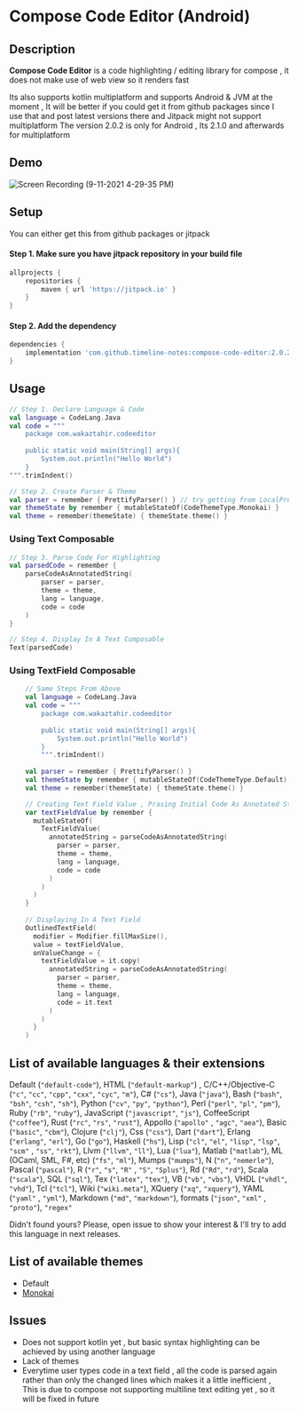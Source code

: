 # Compose Code Editor (Android)

## Description

**Compose Code Editor** is a code highlighting / editing library for compose , it does not make use of web view so it renders fast

Its also supports kotlin multiplatform and supports Android & JVM at the moment , It will be better if you could get it from
github packages since I use that and post latest versions there and Jitpack might not support multiplatform
The version 2.0.2 is only for Android , Its 2.1.0 and afterwards for multiplatform

## Demo

![Screen Recording (9-11-2021 4-29-35 PM)](https://user-images.githubusercontent.com/42442700/132946529-c0c76bf4-b055-4be9-b89a-48c1b3295f89.gif)

## Setup

You can either get this from github packages or jitpack

#### Step 1. Make sure you have jitpack repository in your build file

```groovy
allprojects {
    repositories {
        maven { url 'https://jitpack.io' }
    }
}
```

#### Step 2. Add the dependency

```groovy
dependencies {
    implementation 'com.github.timeline-notes:compose-code-editor:2.0.2'
}
```

## Usage

```kotlin
// Step 1. Declare Language & Code
val language = CodeLang.Java
val code = """             
    package com.wakaztahir.codeeditor
    
    public static void main(String[] args){
        System.out.println("Hello World")
    }
""".trimIndent()

// Step 2. Create Parser & Theme
val parser = remember { PrettifyParser() } // try getting from LocalPrettifyParser.current
var themeState by remember { mutableStateOf(CodeThemeType.Monokai) }
val theme = remember(themeState) { themeState.theme() }
```

### Using Text Composable

```kotlin
// Step 3. Parse Code For Highlighting
val parsedCode = remember {
    parseCodeAsAnnotatedString(
        parser = parser,
        theme = theme,
        lang = language,
        code = code
    )
}

// Step 4. Display In A Text Composable
Text(parsedCode)
```

### Using TextField Composable

```kotlin
    // Same Steps From Above
    val language = CodeLang.Java
    val code = """             
        package com.wakaztahir.codeeditor
        
        public static void main(String[] args){
            System.out.println("Hello World")
        }
        """.trimIndent()
    
    val parser = remember { PrettifyParser() }
    val themeState by remember { mutableStateOf(CodeThemeType.Default) }
    val theme = remember(themeState) { themeState.theme() }

    // Creating Text Field Value , Prasing Initial Code As Annotated String
    var textFieldValue by remember {
      mutableStateOf(
        TextFieldValue(
          annotatedString = parseCodeAsAnnotatedString(
            parser = parser,
            theme = theme,
            lang = language,
            code = code
          )
        )
      )
    }
    
    // Displaying In A Text Field
    OutlinedTextField(
      modifier = Modifier.fillMaxSize(),
      value = textFieldValue,
      onValueChange = {
        textFieldValue = it.copy(
          annotatedString = parseCodeAsAnnotatedString(
            parser = parser,
            theme = theme,
            lang = language,
            code = it.text
          )
        )
      }
    )
```

## List of available languages & their extensions

Default (```"default-code"```), HTML (```"default-markup"```) , C/C++/Objective-C (```"c"```, ```"cc"```, ```"cpp"```, ```"cxx"```, ```"cyc"```, ```"m"```),
C# (```"cs"```), Java (```"java"```), Bash (```"bash"```, ```"bsh"```, ```"csh"```, ```"sh"```),
Python (```"cv"```, ```"py"```, ```"python"```), Perl (```"perl"```, ```"pl"```, ```"pm"```),
Ruby (```"rb"```, ```"ruby"```), JavaScript (```"javascript"```, ```"js"```),
CoffeeScript (```"coffee"```), Rust (```"rc"```, ```"rs"```, ```"rust"```), Appollo (```"apollo"```
, ```"agc"```, ```"aea"```), Basic (```"basic"```, ```"cbm"```), Clojure (```"clj"```),
Css (```"css"```), Dart (```"dart"```), Erlang (```"erlang"```, ```"erl"```), Go (```"go"```),
Haskell (```"hs"```), Lisp (```"cl"```, ```"el"```, ```"lisp"```, ```"lsp"```, ```"scm"```
, ```"ss"```, ```"rkt"```), Llvm (```"llvm"```, ```"ll"```), Lua (```"lua"```),
Matlab (```"matlab"```), ML (OCaml, SML, F#, etc) (```"fs"```, ```"ml"```), Mumps (```"mumps"```),
N (```"n"```, ```"nemerle"```), Pascal (```"pascal"```), R (```"r"```, ```"s"```, ```"R"```
, ```"S"```, ```"Splus"```), Rd (```"Rd"```, ```"rd"```), Scala (```"scala"```), SQL (```"sql"```),
Tex (```"latex"```, ```"tex"```), VB (```"vb"```, ```"vbs"```), VHDL (```"vhdl"```, ```"vhd"```),
Tcl (```"tcl"```), Wiki (```"wiki.meta"```), XQuery (```"xq"```, ```"xquery"```), YAML (```"yaml"```
, ```"yml"```), Markdown (```"md"```, ```"markdown"```), formats (```"json"```, ```"xml"```
, ```"proto"```), ```"regex"```

Didn't found yours? Please, open issue to show your interest & I'll try to add this language in next
releases.

## List of available themes

* Default
* [Monokai](http://www.eclipsecolorthemes.org/?view=theme&id=386)

## Issues

* Does not support kotlin yet , but basic syntax highlighting can be achieved by using another
  language
* Lack of themes
* Everytime user types code in a text field , all the code is parsed again rather than only the
  changed lines which makes it a little inefficient , This is due to compose not supporting
  multiline text editing yet , so it will be fixed in future
